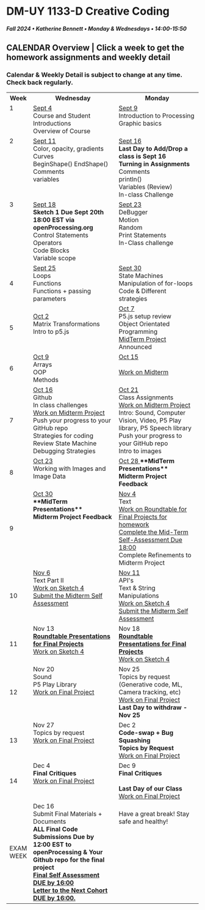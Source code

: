 # DM-UY 1133-D Creative Coding
##### Fall 2024 • Katherine Bennett • Monday & Wednesdays • 14:00-15:50

## CALENDAR Overview | Click a week to get the homework assignments and weekly detail
### Calendar & Weekly Detail is subject to change at any time. Check back regularly.

<table>
<tr>
	<th width="4%">Week</th> 
	<th width="48%">Wednesday</th> 
	<th width="48%">Monday</th> 
</tr>
<tr>
	<td valign="top">1</td>
	<td valign="top"><a href="week_1_detail.md">Sept 4</a><br>Course and Student Introductions<br>Overview of Course<br></td>
	<td valign="top"><a href="week_1_detail.md">Sept 9</a><br>Introduction to Processing <br>Graphic basics <br></td>
</tr>
<tr>
	<td valign="top"> 2 </td>
	<td valign="top"><a href="week_2_detail.md">Sept 11 <br></a>Color, opacity, gradients <br> Curves <br> BeginShape() EndShape() <br>Comments <br> variables <br></td>
    <td valign="top"><a href="week_2_detail.md">Sept 16</a><strong><br>Last Day to Add/Drop a class is Sept 16<br> Turning in Assignments</strong>
	Comments<br>
    println()<br>
	Variables (Review)<br>
	In-class Challenge<br></td>
</tr>
<tr>
	<td valign="top"> 3 </td>
	<td valign="top"><a href="week_3_detail.md">Sept 18</a><br> <strong> Sketch 1 Due Sept 20th 18:00 EST via openProcessing.org</strong><br>Control Statements<br>Operators<br>Code Blocks<br> Variable scope <br>
	</td>
	<td valign="top"><a href="week_3_detail.md">Sept 23</a><br>DeBugger<br>Motion<br>Random<br>Print Statements<br>In-Class challenge<br>
	</td>
</tr>
<tr>
<td>4</td>
	<td valign="top"><a href="week_4_detail.md">Sept 25</a><br>
	Loops <br>
	Functions <br>
	Functions + passing parameters<br>
	</td>
	<td valign="top"><a href="week_4_detail.md">Sept 30</a><br>
	State Machines <br> 
	Manipulation of for-loops<br>
	Code & Different strategies<br>
	</td>
</tr>

<tr>
	<td>5</td>
	<td valign="top"><br><a href="week_5_detail.md">Oct 2</a><br>Matrix Transformations <br> 
	Intro to p5.js<br> 
</td>
	<td valign="top"><a href="week_5_detail.md">Oct 7</a><br>
		P5.js setup review <br>
		Object Orientated Programming <br>
		<a href = "MidTermProject.md"> MidTerm Project </a> Announced <br>
	</td>
</tr>
<tr>
	<td> 6 </td>
	<td valign="top"><a href="week_6_detail.md">Oct 9</a><br>Arrays <br>
		OOP <br>
		Methods <br>
	<td valign="top"><a href="week_6_detail.md">Oct 15</a><br>  <br>
	<a href = "MidTermProject.mdd"> Work on Midterm</a> <br>
         </td>
</tr>
<tr>
	<td> 7 </td>
	<td valign="top"><a href="week_7_detail.md">Oct 16</a><br>Github <br>In class challenges <br><a href = "MidTermProject.md"> Work on Midterm Project  </a> <br>
        Push your progress to your GitHub repo 
        <br> Strategies for coding <br>
	Review State Machine <br>
	Debugging Strategies<br></td>
	<td valign = "top"> <a href="week_7_detail.md">Oct 21</a><br> Class Assignments <br>
	<a href = "MidTermProject.md"> Work on Midterm Project  </a> <br>Intro: Sound, Computer Vision, Video, P5 Play library, P5 Speech library<br>
        Push your progress to your GitHub repo <br>
    	Intro to images <br></td>
</tr>
<tr>
<td>8</td>
	<td valign="top"><a href="week_8_detail.md">Oct 23</a><br> 
	Working with Images and Image Data<br>
	</td>
<td valign="top"><a href="week_8_detail.md"> Oct 28 </a><strong>**MidTerm Presentations** <br>Midterm Project Feedback <br></strong> </td>
</tr>
<tr>
	<td> 9 </td>
	<td valign="top"><a href="week_9_detail.md">Oct 30</a><br><strong>**MidTerm Presentations** <br>Midterm Project Feedback <br></strong> 
	</td>
	<td valign="top"><a href="week_9_detail.md">Nov 4</a><br>Text<br><a href = "RoundTable.md">Work on Roundtable for Final Projects for homework</a> <br>
		<a href = "Mid_Term_Self_Assessment.md"> Complete the Mid-Term Self-Assessment  Due 18:00 </a><br>
		Complete Refinements to Midterm Project </a><br>
	</td>
</tr>
<tr>
	<td>10</td>
	<td valign="top"><a href="week_10_detail.md">Nov 6</a><br> Text Part II<br>
		<a href = "Sketch_4.md"> Work on Sketch 4 </a> <br>
		<a href = "Mid_Term_Self_Assessment.md">Submit the Midterm Self Assessment </a><br>
	</td>
	<td valign="top"><a href="week_10_detail.md">Nov 11</a><br> API's <br>Text & String Manipulations	 <br>
		<a href = "Sketch_4.md"> Work on Sketch 4 </a><br>
		<a href = "Mid_Term_Self_Assessment.md">Submit the Midterm Self Assessment </a><br>
	</td>	
</tr>
<tr>
	<td>11</td>
	<td valign="top">Nov 13<br><a href = "RoundTable.md"> <strong> Roundtable Presentations for Final Projects</a></strong> <br>
	<a href = "Sketch_4.md"> Work on Sketch 4 </a><br>	
	</td>
	<td valign="top">Nov 18<br><a href = "RoundTable.md"> <strong> Roundtable Presentations for Final Projects</a></strong> <br>
		<a href = "Sketch_4.md"> Work on Sketch 4 </a><br>
	</td>
</tr>
<tr>
	<td>12</td>
	<td valign="top">Nov 20<br>Sound<br>P5 Play Library<br>
    <a href = "Final_Project.md">Work on Final Project</a> <br>
	</td>
	<td valign="top">Nov 25<br>Topics by request (Generative code, ML, Camera tracking, etc)<br>
		<a href = "Final_Project.md">Work on Final Project</a> <br>
		<strong>Last Day to withdraw - Nov 25</strong><br>
	</td>
</tr>
<tr>	
	<td>13</td><td valign="top">Nov 27<br> 
	Topics by request<br></strong>	
	<a href = "Final_Project.md">Work on Final Project</a> <br>
	</td>
	<td valign="top">Dec 2<br><strong>
		Code-swap + Bug Squashing <br>
		Topics by Request <br></strong>
	<a href = "Final_Project.md">Work on Final Project</a> </td>
</tr>
<tr>	
	<td>14</td><td valign="top">Dec 4<br><strong>Final Critiques </strong><br><a href = "Final_Project.md">Work on Final Project</a> <br></td>
	<td valign="top">Dec 9<br><strong>Final Critiques <br> <br> Last Day of our Class</strong>  <br><a href = "Final_Project.md">Work on Final Project</a> <br>
	</td>
</tr>
<tr><td>EXAM WEEK</td>	
	<td valign="top">Dec 16<br>Submit Final Materials + Documents <br> <strong>ALL Final Code Submissions Due by 12:00 EST to openProcessing & Your Github repo for the final project<br> <a href = "Final_Deliverables.md">Final Self Assessment DUE by 16:00<br>
	Letter to the Next Cohort DUE by 16:00.</td> </a><td valign="top"> <br>Have a great break! Stay safe and healthy!<br></strong> 
	</td>
</tr>	
</table>